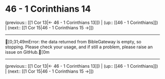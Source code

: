 # 46 - 1 Corinthians 14

(previous:: [[1 Cor 13|← 46 - 1 Corinthians 13]]) | (up:: [[46 - 1 Corinthians]]) | (next:: [[1 Cor 15|46 - 1 Corinthians 15 →]])

***
[0;31;49mError: the data returned from BibleGateway is empty, so stopping. Please check your usage, and if still a problem, please raise an issue on GitHub.[0m

***

(previous:: [[1 Cor 13|← 46 - 1 Corinthians 13]]) | (up:: [[46 - 1 Corinthians]]) | (next:: [[1 Cor 15|46 - 1 Corinthians 15 →]])
